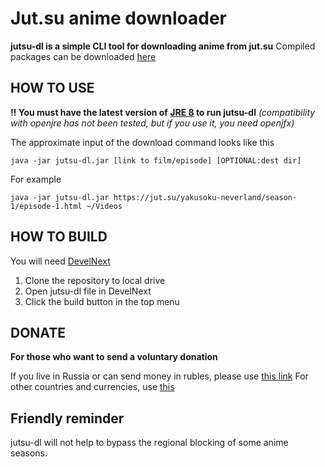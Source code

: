 # Jut.su anime downloader
**jutsu-dl is a simple CLI tool for downloading anime from jut.su**
Compiled packages can be downloaded [here](https://github.com/ZzEdovec/jutsu-dl/releases)
## HOW TO USE
**!! You must have the latest version of [JRE 8](https://www.java.com) to run jutsu-dl** *(compatibility with openjre has not been tested, but if you use it, you need openjfx)*

The approximate input of the download command looks like this

    java -jar jutsu-dl.jar [link to film/episode] [OPTIONAL:dest dir]
For example

    java -jar jutsu-dl.jar https://jut.su/yakusoku-neverland/season-1/episode-1.html ~/Videos
## HOW TO BUILD
You will need [DevelNext](https://develnext.org)

1. Clone the repository to local drive
2. Open jutsu-dl file in DevelNext
3. Click the build button in the top menu
## DONATE
**For those who want to send a voluntary donation**

If you live in Russia or can send money in rubles, please use [this link](https://yoomoney.ru/to/4100116276215735)
For other countries and currencies, use [this](https://www.donationalerts.com/r/queinu)
## Friendly reminder
jutsu-dl will not help to bypass the regional blocking of some anime seasons.